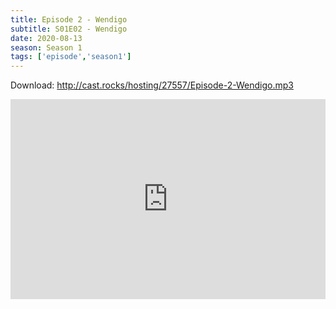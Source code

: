 ```yaml
---
title: Episode 2 - Wendigo
subtitle: S01E02 - Wendigo
date: 2020-08-13
season: Season 1
tags: ['episode','season1']
---
```


Download: <a href="http://cast.rocks/hosting/27557/Episode-2-Wendigo.mp3" Alt="Supernatural Episode 2 - Wendigo">http://cast.rocks/hosting/27557/Episode-2-Wendigo.mp3</a>

<iframe src="https://cast.rocks/player/27557/Episode-2-Wendigo.mp3?episodeTitle=Episode%202%20-%20Windego&podcastTitle=Couple%20of%20Idjits&episodeDate=August%2013th%2C%202020&imageURL=https%3A%2F%2Fcast.rocks%2Fhosting%2F27557%2Ffeeds%2FCAURZ.jpg" style="border: none; min-height: 265px; max-height: 320px; max-width: 558px; min-width: 270px; width: 100%; height: 100%;" scrollbars="no"></iframe>
